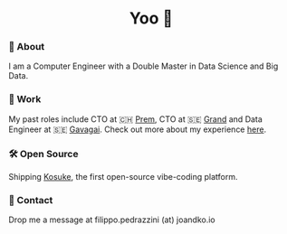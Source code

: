 <h1 align="center"> Yoo 🤙 </h1>

### 🤖 About

I am a Computer Engineer with a Double Master in Data Science and Big Data.

### 💼 Work

My past roles include CTO at 🇨🇭 [Prem](https://premai.io), CTO at 🇸🇪 [Grand](https://grand.io) and Data Engineer at 🇸🇪 [Gavagai](https://gavagai.io). Check out more about my experience [here](./docs/work_experience.md).

### 🛠️ Open Source

Shipping [Kosuke](https://github.com/filopedraz/kosuke-core), the first open-source vibe-coding platform.

### 🤙 Contact

Drop me a message at filippo.pedrazzini (at) joandko.io
